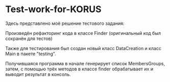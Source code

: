 # Test-work-for-KORUS
Здесь представлено моё решение тестового задания:

Произведён рефакторинг кода в классе Finder (оригинальный код был сохранён для тестов)

Также для тестирования был создан новый класс DataCreation и класс Main в пакете "testing".

Получившаяся программа в начале генерирует список MembersGroups, затем, с помощью трёх методов в классе finder обрабатывает их
и выводит результат в консоль.
